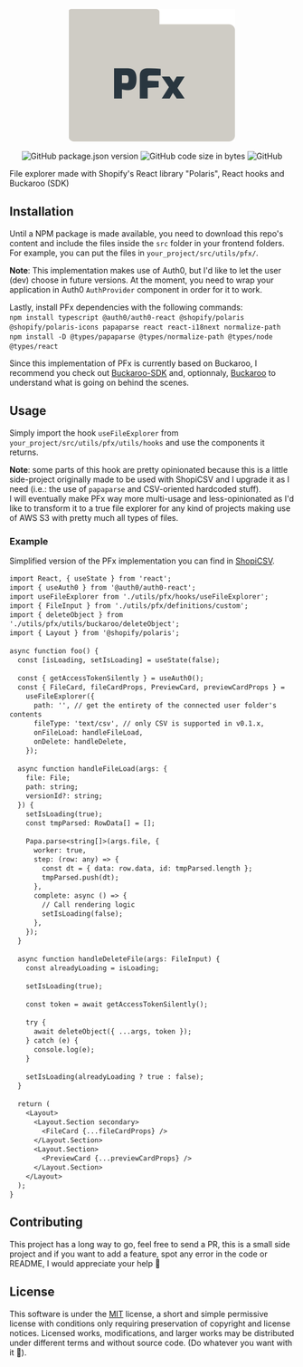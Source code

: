 <p align="center"><img
  src="logo.svg"
  alt="nouvell logo" /></p>
 
 <p align="center">
 <img alt="GitHub package.json version" src="https://img.shields.io/github/package-json/v/ZyriabDsgn/polaris-file-explorer">
<img alt="GitHub code size in bytes" src="https://img.shields.io/github/languages/code-size/zyriabdsgn/polaris-file-explorer">
<img alt="GitHub" src="https://img.shields.io/github/license/zyriabdsgn/polaris-file-explorer">
</p>

File explorer made with Shopify's React library "Polaris", React hooks and Buckaroo (SDK)

## Installation

Until a NPM package is made available, you need to download this repo's content and include the files inside the `src` folder in your frontend folders.  
For example, you can put the files in `your_project/src/utils/pfx/`.

**Note**: This implementation makes use of Auth0, but I'd like to let the user (dev) choose in future versions. At the moment, you need to wrap your application in Auth0 `AuthProvider` component in order for it to work.

Lastly, install PFx dependencies with the following commands:  
`npm install typescript @auth0/auth0-react @shopify/polaris @shopify/polaris-icons papaparse react react-i18next normalize-path`  
`npm install -D @types/papaparse @types/normalize-path @types/node @types/react`

Since this implementation of PFx is currently based on Buckaroo, I recommend you check out [Buckaroo-SDK](https://www.github.com/ZyriabDsgn/Buckaroo) and, optionnaly, [Buckaroo](https://www.github.com/ZyriabDsgn/Buckaroo) to understand what is going on behind the scenes.

## Usage

Simply import the hook `useFileExplorer` from `your_project/src/utils/pfx/utils/hooks` and use the components it returns.

**Note**: some parts of this hook are pretty opinionated because this is a little side-project originally made to be used with ShopiCSV and I upgrade it as I need (i.e.: the use of `papaparse` and CSV-oriented hardcoded stuff).  
I will eventually make PFx way more multi-usage and less-opinionated as I'd like to transform it to a true file explorer for any kind of projects making use of AWS S3 with pretty much all types of files.

### Example

Simplified version of the PFx implementation you can find in [ShopiCSV](https://demo.shopicsv.app/).

```tsx
import React, { useState } from 'react';
import { useAuth0 } from '@auth0/auth0-react';
import useFileExplorer from './utils/pfx/hooks/useFileExplorer';
import { FileInput } from './utils/pfx/definitions/custom';
import { deleteObject } from './utils/pfx/utils/buckaroo/deleteObject';
import { Layout } from '@shopify/polaris';

async function foo() {
  const [isLoading, setIsLoading] = useState(false);

  const { getAccessTokenSilently } = useAuth0();
  const { FileCard, fileCardProps, PreviewCard, previewCardProps } =
    useFileExplorer({
      path: '', // get the entirety of the connected user folder's contents
      fileType: 'text/csv', // only CSV is supported in v0.1.x,
      onFileLoad: handleFileLoad,
      onDelete: handleDelete,
    });

  async function handleFileLoad(args: {
    file: File;
    path: string;
    versionId?: string;
  }) {
    setIsLoading(true);
    const tmpParsed: RowData[] = [];

    Papa.parse<string[]>(args.file, {
      worker: true,
      step: (row: any) => {
        const dt = { data: row.data, id: tmpParsed.length };
        tmpParsed.push(dt);
      },
      complete: async () => {
        // Call rendering logic
        setIsLoading(false);
      },
    });
  }

  async function handleDeleteFile(args: FileInput) {
    const alreadyLoading = isLoading;

    setIsLoading(true);

    const token = await getAccessTokenSilently();

    try {
      await deleteObject({ ...args, token });
    } catch (e) {
      console.log(e);
    }

    setIsLoading(alreadyLoading ? true : false);
  }

  return (
    <Layout>
      <Layout.Section secondary>
        <FileCard {...fileCardProps} />
      </Layout.Section>
      <Layout.Section>
        <PreviewCard {...previewCardProps} />
      </Layout.Section>
    </Layout>
  );
}
```

## Contributing

This project has a long way to go, feel free to send a PR, this is a small side project and if you want to add a feature, spot any error in the code or README, I would appreciate your help 🙂

## License

This software is under the [MIT](https://choosealicense.com/licenses/mit/) license, a short and simple permissive license with conditions only requiring preservation of copyright and license notices. Licensed works, modifications, and larger works may be distributed under different terms and without source code. (Do whatever you want with it 🤙).
